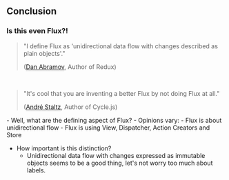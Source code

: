 ## Conclusion


### Is this even Flux?!

> "I define Flux as 'unidirectional data flow with changes described as plain objects'."
>
> ([Dan Abramov](https://twitter.com/dan_abramov/status/616270976913903616), Author of Redux)

<p>&nbsp;</p>


> "It's cool that you are inventing a better Flux by not doing Flux at all."
>
> ([André Staltz](https://twitter.com/andrestaltz/status/616271392930201604), Author of Cycle.js)



<div class="slide-comment">
- Well, what are the defining aspect of Flux?
- Opinions vary:
  - Flux is about unidirectional flow
  - Flux is using View, Dispatcher, Action Creators and Store

- How important is this distinction?
  - Unidirectional data flow with changes expressed as immutable objects seems to be a good thing,
    let's not worry too much about labels.
</div>
